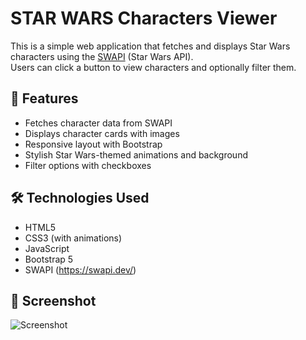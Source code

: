 # STAR WARS Characters Viewer

This is a simple web application that fetches and displays Star Wars characters using the [SWAPI](https://swapi.dev/) (Star Wars API).  
Users can click a button to view characters and optionally filter them.

## 🚀 Features

- Fetches character data from SWAPI
- Displays character cards with images
- Responsive layout with Bootstrap
- Stylish Star Wars-themed animations and background
- Filter options with checkboxes

## 🛠️ Technologies Used

- HTML5
- CSS3 (with animations)
- JavaScript
- Bootstrap 5
- SWAPI (https://swapi.dev/)

## 📸 Screenshot

![Screenshot](./assets/ScreenShot.png)
